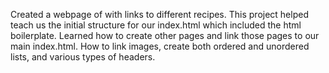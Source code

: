 Created a webpage of with links to different recipes. This project helped teach us the initial structure for our index.html which included the html boilerplate. Learned how to create other pages and link those pages to our main index.html. How to link images, create both ordered and unordered lists, and various types of headers.